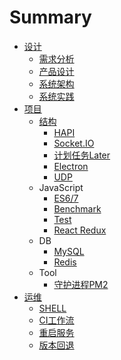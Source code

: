 # Summary

- [设计](design/README.md)
  - [需求分析](design/requirements.md)
  - [产品设计](design/product.md)
  - [系统架构](design/architecture.md)
  - [系统实践](design/system.md)
- [项目](project/README.md)
  - [结构](project/structure.md)
    - [HAPI](project/source/hapi.md)
    - [Socket.IO](project/source/socketio.md)
    - [计划任务Later](project/source/later.md)
    - [Electron](project/source/electron.md)
    - [UDP](project/source/udp.md)
  - JavaScript
    - [ES6/7](project/js/es6.md)
    - [Benchmark](project/js/benchmark.md)
    - [Test](project/js/test.md)
    - [React Redux](project/js/redux.md)
  - DB
    - [MySQL](project/db/mysql.md)
    - [Redis](project/db/redis.md)
  - Tool
    - [守护进程PM2](project/tool/pm2.md)
- [运维](operation/README.md)
  - [SHELL](operation/shell.md)
  - [CI工作流](operation/workflow.md)
  - [重启服务](operation/restarter.md)
  - [版本回退](operation/rollback.md)
